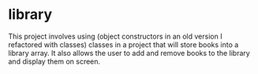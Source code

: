 # library

This project involves using (object constructors in an old version I refactored with classes) classes in a project that will store books into a library array. It also allows the user to add and remove books to the library and display them on screen. 

